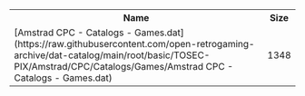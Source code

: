 <table>
<tr><th>Name</th><th>Size</th></tr>
<tr><td>
[Amstrad CPC - Catalogs - Games.dat](https://raw.githubusercontent.com/open-retrogaming-archive/dat-catalog/main/root/basic/TOSEC-PIX/Amstrad/CPC/Catalogs/Games/Amstrad CPC - Catalogs - Games.dat)
</td><td>1348</td></tr>
</table>
